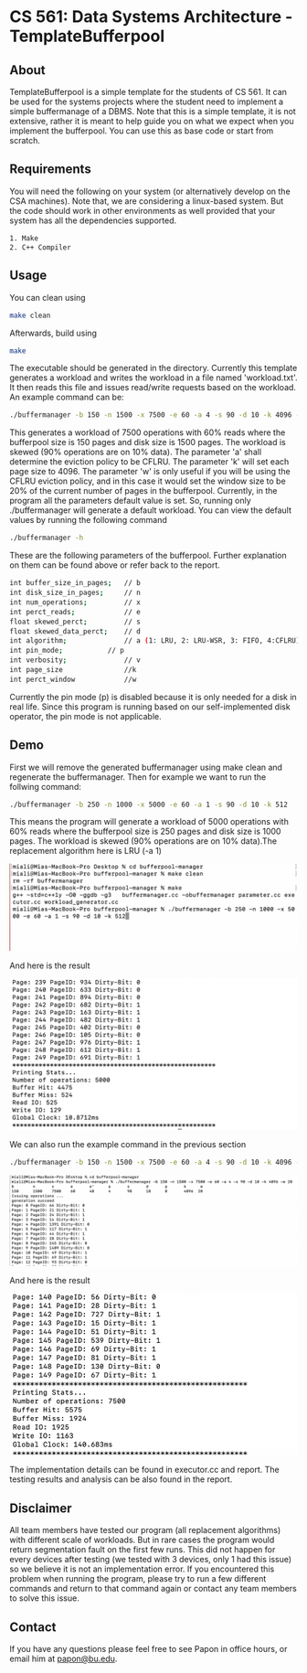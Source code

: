 # CS 561: Data Systems Architecture - TemplateBufferpool


## About

TemplateBufferpool is a simple template for the students of CS 561. It can be used for the systems projects where the student need
to implement a simple buffermanage of a DBMS. Note that this is a simple template, it is
not extensive, rather it is meant to help guide you on what we expect when
you implement the bufferpool. You can use this as base code or start from scratch.


## Requirements

You will need the following on your system (or alternatively develop on the
CSA machines). Note that, we are considering a linux-based system. But the code should work in other 
environments as well provided that your system has all the dependencies supported.

    1. Make
    2. C++ Compiler


## Usage

You can clean using


```bash
make clean
```

Afterwards, build using


```bash
make
```

The executable should be generated in the directory. Currently this template generates a workload and writes the workload
in a file named 'workload.txt'. It then reads this file and issues read/write requests based on the workload. An example command can be: 

```bash
./buffermanager -b 150 -n 1500 -x 7500 -e 60 -a 4 -s 90 -d 10 -k 4096 -w 20
```

This generates a workload of 7500 operations with 60% reads where the bufferpool size is 150 pages and disk size is 1500 pages. 
The workload is skewed (90% operations are on 10% data). The parameter 'a' shall determine the eviction policy to be CFLRU. The parameter 'k' will set each page size to 4096.
The parameter 'w' is only useful if you will be using the CFLRU eviction policy, and in this case it would set the window size to be 20% of the current number of pages in the bufferpool. 
Currently, in the program all the parameters default value is set. So, running only ./buffermanager will generate a default workload.
You can view the default values by running the following command

```bash
./buffermanager -h
```
These are the following parameters of the bufferpool. Further explanation on them can be found above or refer back to the report.
```bash
int buffer_size_in_pages;	// b
int disk_size_in_pages;   	// n
int num_operations;    		// x
int perct_reads;       		// e
float skewed_perct;      	// s
float skewed_data_perct; 	// d
int algorithm;         		// a (1: LRU, 2: LRU-WSR, 3: FIFO, 4:CFLRU)
int pin_mode;   		// p
int verbosity;         		// v
int page_size               //k
int perct_window            //w
```
Currently the pin mode (p) is disabled because it is only needed for a disk in real life. Since this program is running based on our self-implemented disk operator, the pin mode is not applicable.


## Demo
First we will remove the generated buffermanager using make clean and regenerate the buffermanager.
Then for example we want to run the follwing command:

```bash
./buffermanager -b 250 -n 1000 -x 5000 -e 60 -a 1 -s 90 -d 10 -k 512
```

This means the program will generate a workload of 5000 operations with 60% reads where the bufferpool size is 250 pages and disk size is 1000 pages. 
The workload is skewed (90% operations are on 10% data).The replacement algorithm here is LRU (-a 1)

![Alt text](https://github.com/SamirFarhat17/bufferpool-manager/blob/main/pics/LRU_input.png?raw=true "Optional Title")

And here is the result

![Alt text](https://github.com/SamirFarhat17/bufferpool-manager/blob/main/pics/LRU_output.png?raw=true "Optional Title")

We can also run the example command in the previous section

```bash
./buffermanager -b 150 -n 1500 -x 7500 -e 60 -a 4 -s 90 -d 10 -k 4096 -w 20
```

![Alt text](https://github.com/SamirFarhat17/bufferpool-manager/blob/main/pics/CFLRU_input.png?raw=true "Optional Title")

And here is the result

![Alt text](https://github.com/SamirFarhat17/bufferpool-manager/blob/main/pics/CFLRU_output.png?raw=true "Optional Title")

The implementation details can be found in executor.cc and report. The testing results and analysis can be also found in the report.

## Disclaimer

All team members have tested our program (all replacement algorithms) with different scale of workloads. But in rare cases the program would return segmentation fault on the first few runs. This did not happen for every devices after testing (we tested with 3 devices, only 1 had this issue) so we believe it is not an implementation error. If you encountered this problem when running the program, please try to run a few different commands and return to that command again or contact any team members to solve this issue. 

## Contact

If you have any questions please feel free to see Papon in office hours, or
email him at papon@bu.edu.
